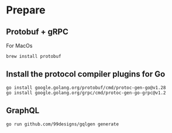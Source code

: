 # Prepare

## Protobuf + gRPC 

For MacOs

```shell
brew install protobuf
```

## Install the protocol compiler plugins for Go

```shell
go install google.golang.org/protobuf/cmd/protoc-gen-go@v1.28
go install google.golang.org/grpc/cmd/protoc-gen-go-grpc@v1.2
```

## GraphQL

```shell
go run github.com/99designs/gqlgen generate
```